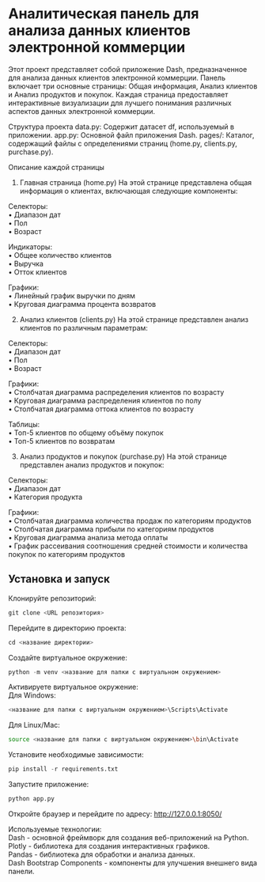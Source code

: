 # Аналитическая панель для анализа данных клиентов электронной коммерции
Этот проект представляет собой приложение Dash, предназначенное для анализа данных клиентов электронной коммерции. Панель включает три основные страницы: Общая информация, Анализ клиентов и Анализ продуктов и покупок. Каждая страница предоставляет интерактивные визуализации для лучшего понимания различных аспектов данных электронной коммерции.

Структура проекта
data.py: Содержит датасет df, используемый в приложении.
app.py: Основной файл приложения Dash.
pages/: Каталог, содержащий файлы с определениями страниц (home.py, clients.py, purchase.py).

Описание каждой страницы

1. Главная страница (home.py)
На этой странице представлена общая информация о клиентах, включающая следующие компоненты:

  Селекторы: <br />
  &#8226; Диапазон дат <br />
  &#8226; Пол <br />
  &#8226; Возраст

Индикаторы: <br />
&#8226; Общее количество клиентов <br />
&#8226; Выручка <br />
&#8226; Отток клиентов

Графики: <br />
&#8226; Линейный график выручки по дням <br />
&#8226; Круговая диаграмма процента возвратов

2. Анализ клиентов (clients.py)
На этой странице представлен анализ клиентов по различным параметрам:

Селекторы: <br />
&#8226; Диапазон дат <br />
&#8226; Пол <br />
&#8226; Возраст

Графики: <br />
&#8226; Столбчатая диаграмма распределения клиентов по возрасту <br />
&#8226; Круговая диаграмма распределения клиентов по полу <br />
&#8226; Столбчатая диаграмма оттока клиентов по возрасту <br />

Таблицы: <br />
&#8226; Топ-5 клиентов по общему объёму покупок <br />
&#8226; Топ-5 клиентов по возвратам

3. Анализ продуктов и покупок (purchase.py)
На этой странице представлен анализ продуктов и покупок:

Селекторы: <br />
&#8226; Диапазон дат <br />
&#8226; Категория продукта

Графики: <br />
&#8226; Столбчатая диаграмма количества продаж по категориям продуктов <br />
&#8226; Столбчатая диаграмма прибыли по категориям продуктов <br />
&#8226; Круговая диаграмма анализа метода оплаты <br />
&#8226; График рассеивания соотношения средней стоимости и количества покупок по категориям продуктов


## Установка и запуск
Клонируйте репозиторий:
```python
git clone <URL репозитория>
```

Перейдите в директорию проекта:
```python
cd <название директории>
```
Создайте виртуальное окружение:
```python
python -m venv <название для папки с виртуальном окружением>
```

Активируете виртуальное окружение: <br />
Для Windows:
```python
<название для папки с виртуальном окружением>\Scripts\Activate
```
Для Linux/Mac:
```bash
source <название для папки с виртуальном окружением>\bin\Activate
```

Установите необходимые зависимости:
```python
pip install -r requirements.txt
```

Запустите приложение:
```python
python app.py
```

Откройте браузер и перейдите по адресу:
http://127.0.0.1:8050/

Используемые технологии: <br />
Dash - основной фреймворк для создания веб-приложений на Python. <br />
Plotly - библиотека для создания интерактивных графиков. <br />
Pandas - библиотека для обработки и анализа данных. <br />
Dash Bootstrap Components - компоненты для улучшения внешнего вида панели. 
